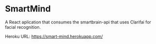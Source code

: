 # SmartMind

A React aplication that consumes the smartbrain-api that uses Clarifai for facial recognition.

Heroku URL: https://smart-mind.herokuapp.com/
